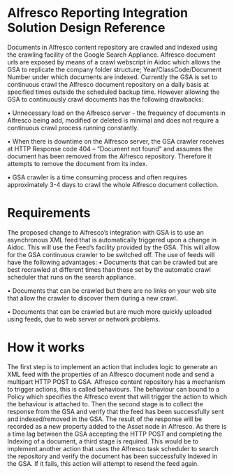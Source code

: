 # Alfresco Reporting Integration Solution Design Reference

Documents in Alfresco content repository are crawled and indexed using the crawling facility of the Google Search Appliance. Alfresco document urls are exposed by means of a crawl webscript in Aidoc which allows the GSA to replicate the company folder structure; Year/ClassCode/Document Number under which documents are indexed.
Currently the GSA is set to continuous crawl the Alfresco document repository on a daily basis at specified times outside the scheduled backup time.
However allowing the GSA to continuously crawl documents has the following drawbacks:

•	Unnecessary load on the Alfresco server - the frequency of documents in Alfresco being add, modified or deleted is minimal and does not require a continuous crawl process running constantly.

•	When there is downtime on the Alfresco server, the GSA crawler receives at HTTP Response code 404 – “Document not found" and assumes the document has been removed from the Alfresco repository. Therefore it attempts to remove the document from its index.

•	GSA crawler is a time consuming process and often requires approximately 3-4 days to crawl the whole Alfresco document collection.

# Requirements

The proposed change to Alfresco’s integration with GSA is to use an asynchronous XML feed that is automatically triggered upon a change in Aidoc. This will use the Feed’s facility provided by the GSA. This will allow for the GSA continuous crawler to be switched off.
The use of feeds will have the following advantages:
•	Documents that can be crawled but are best recrawled at different times than those set by the automatic crawl scheduler that runs on the search appliance. 

•	Documents that can be crawled but there are no links on your web site that allow the crawler to discover them during a new crawl. 

•	Documents that can be crawled but are much more quickly uploaded using feeds, due to web server or network problems. 


# How it works

The first step is to implement an action that includes logic to generate an XML feed with the properties of an Alfresco document node and send a multipart HTTP POST to GSA. Alfresco content repository has a mechanism to trigger actions, this is called behaviours. The behaviour can bound to a Policy which specifies the Alfresco event that will trigger the action to which the behaviour is attached to. 
Then the second stage is to collect the response from the GSA and verify that the feed has been successfully sent and indexed/removed in the GSA. The result of the response will be recorded as a new property added to the Asset node in Alfresco.
As there is a time lag between the GSA accepting the HTTP POST and completing the Indexing of a document, a third stage is required. This would be to implement another action that uses the Alfresco task scheduler to search the repository and verify the document has been successfully Indexed in the GSA. If it fails, this action will attempt to resend the feed again.
